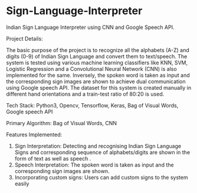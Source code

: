# Sign-Language-Interpreter
Indian Sign Language Interpreter using CNN and Google Speech API.

Project Details:

The basic purpose of the project is to recognize all the alphabets (A-Z) and digits (0-9) of Indian
Sign Language and convert them to text/speech. 
The system is tested using various machine learning classifiers like KNN, SVM, Logistic Regression and 
a Convolutional Neural Network (CNN) is also implemented for the same. 
Inversely, the spoken word is taken as input and the corresponding sign images are shown
to achieve dual communication using Google speech API. 
The dataset for this system is created manually in different hand orientations and 
a train-test ratio of 80:20 is used.

Tech Stack:
Python3, Opencv, Tensorflow, Keras, Bag of Visual
Words, Google speech API

Primary Algorithm:
Bag of Visual Words, CNN

Features Implemented:

1. Sign Interpretation:
Detecting and recognising Indian Sign Language Signs and corresponding sequence of alphabets/digits
are shown in the form of text as well as speech .
2. Speech Interpretation:
The spoken word is taken as input and the corresponding sign images are shown.
3. Incorporating custom signs:
Users can add custom signs to the system easily

